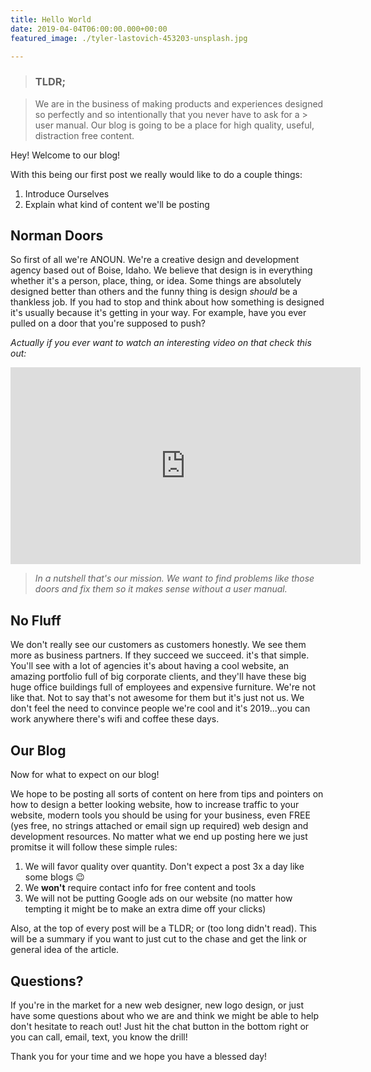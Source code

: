 ```yaml
---
title: Hello World
date: 2019-04-04T06:00:00.000+00:00
featured_image: ./tyler-lastovich-453203-unsplash.jpg

---
```




> ### TLDR;

> We are in the business of making products and experiences designed so perfectly and so intentionally that you never have to ask for a > user manual. Our blog is going to be a place for high quality, useful, distraction free content.

Hey! Welcome to our blog!

With this being our first post we really would like to do a couple things:

1. Introduce Ourselves
2. Explain what kind of content we'll be posting

## Norman Doors

So first of all we're <span class="anoun-title">ANOUN</span>. We're a creative design and development agency based out of Boise, Idaho. We believe that design is in everything whether it's a person, place, thing, or idea. Some things are absolutely designed better than others and the funny thing is design _should_ be a thankless job. If you had to stop and think about how something is designed it's usually because it's getting in your way. For example, have you ever pulled on a door that you're supposed to push?

_Actually if you ever want to watch an interesting video on that check this out:_

<iframe width="560" height="315" src="https://www.youtube.com/embed/yY96hTb8WgI" frameborder="0" allow="accelerometer; autoplay; encrypted-media; gyroscope; picture-in-picture" allowfullscreen></iframe>

> _In a nutshell that's our mission. We want to find problems like those doors and fix them so it makes sense without a user manual._

## No Fluff

We don't really see our customers as customers honestly. We see them more as business partners. If they succeed we succeed. it's that simple. You'll see with a lot of agencies it's about having a cool website, an amazing portfolio full of big corporate clients, and they'll have these big huge office buildings full of employees and expensive furniture. We're not like that. Not to say that's not awesome for them but it's just not us. We don't feel the need to convince people we're cool and it's 2019...you can work anywhere there's wifi and coffee these days.

## Our Blog

Now for what to expect on our blog!

We hope to be posting all sorts of content on here from tips and pointers on how to design a better looking website, how to increase traffic to your website, modern tools you should be using for your business, even FREE (yes free, no strings attached or email sign up required) web design and development resources. No matter what we end up posting here we just promitse it will follow these simple rules:

1. We will favor quality over quantity. Don't expect a post 3x a day like some blogs 😉
2. We **won't** require contact info for free content and tools
3. We will not be putting Google ads on our website (no matter how tempting it might be to make an extra dime off your clicks)

Also, at the top of every post will be a TLDR; or (too long didn't read). This will be a summary if you want to just cut to the chase and get the link or general idea of the article.

## Questions?

If you're in the market for a new web designer, new logo design, or just have some questions about who we are and think we might be able to help don't hesitate to reach out! Just hit the chat button in the bottom right or you can call, email, text, you know the drill!

Thank you for your time and we hope you have a blessed day!
